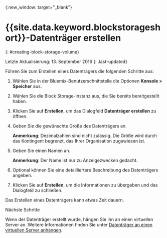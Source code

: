 {:new_window: target="_blank"}


# {{site.data.keyword.blockstorageshort}}-Datenträger erstellen
{: #creating-block-storage-volume}

Letzte Aktualisierung: 13. September 2016
{: .last-updated}

Führen Sie zum Erstellen eines Datenträgers die folgenden Schritte aus:

1.  Wählen Sie in der Bluemix-Benutzerschnittstelle die Optionen **Konsole > Speicher** aus.
2.  Wählen Sie die Block Storage-Instanz aus, die Sie bereits bereitgestellt haben.
3.	Klicken Sie auf **Erstellen**, um das Dialogfeld **Datenträger erstellen** zu öffnen.
4.	Geben Sie die gewünschte Größe des Datenträgers an. 
    
    **Anmerkung**: Dezimalzahlen sind nicht zulässig. Die Größe wird durch das Kontingent begrenzt, das Ihrer Organisation zugewiesen ist.
5.	Geben Sie einen Namen an. 

    **Anmerkung**: Der Name ist nur zu Anzeigezwecken gedacht.
    
6.	Optional können Sie eine detailliertere Beschreibung des Datenträgers angeben.
7.	Klicken Sie auf **Erstellen**, um die Informationen zu übergeben und das Dialogfeld zu schließen.

Das Erstellen eines Datenträgers kann etwas Zeit dauern. 

Nächste Schritte

Wenn der Datenträger erstellt wurde, hängen Sie ihn an einen virtuellen Server an. Weitere Informationen finden Sie unter [Datenträger an einen virtuellen Server anhängen](../BlockStorage/blockstorage_attachingvolume.html).
